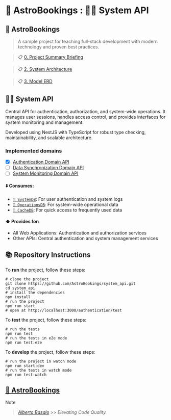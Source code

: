 # 🚀 AstroBookings : 🧑‍💼 System API

## 🚀 AstroBookings

> A sample project for teaching full-stack development with modern technology and proven best practices.

> 📋 [0. Project Summary Briefing](https://github.com/AstroBookings/.github/blob/main/profile/0-project.briefing.md)

> 📋 [2. System Architecture](https://github.com/AstroBookings/.github/blob/main/profile/2-design/2-system.architecture.md)

> 📋 [3. Model ERD](https://github.com/AstroBookings/.github/blob/main/profile/2-design/3-model.erd.md)

## 🧑‍💼 System API

Central API for authentication, authorization, and system-wide operations. It manages user sessions, handles access control, and provides interfaces for system monitoring and management.

Developed using NestJS with TypeScript for robust type checking, maintainability, and scalable architecture.

### Implemented domains

- [x] [Authentication Domain API](./docs/6_0-authentication.api.md)
- [ ] [Data Synchronization Domain API]()
- [ ] [System Monitoring Domain API]()

#### ⬇️ Consumes:

- [`📇 SystemDB`](https://github.com/AstroBookings/.github/blob/main/profile/3-implementation/5_0-system.schema.md): For user authentication and system logs
- [`📇 OperationsDB`](https://github.com/AstroBookings/.github/blob/main/profile/3-implementation/5_1-operations.schema.md): For system-wide operational data
- [`📇 CacheDB`](https://github.com/AstroBookings/.github/blob/main/profile/3-implementation/5_2-cache.schema.md): For quick access to frequently used data

#### ⬆️ Provides for:

- All Web Applications: Authentication and authorization services
- Other APIs: Central authentication and system management services

## 📚 Repository Instructions

To **run** the project, follow these steps:

```shell
# clone the project
git clone https://github.com/AstroBookings/system_api.git
cd system_api
# install the dependencies
npm install
# run the project
npm run start
# open at http://localhost:3000/authentication/test
```

To **test** the project, follow these steps:

```shell
# run the tests
npm run test
# run the tests in e2e mode
npm run test:e2e
```

To **develop** the project, follow these steps:

```shell
# run the project in watch mode
npm run start:dev
# run the tests in watch mode
npm run test:watch

```

## [🚀 AstroBookings](https://github.com/AstroBookings)

> [!NOTE]
>
> > _[Alberto Basalo](https://github.com/albertobasalo)_ >> _Elevating Code Quality._
